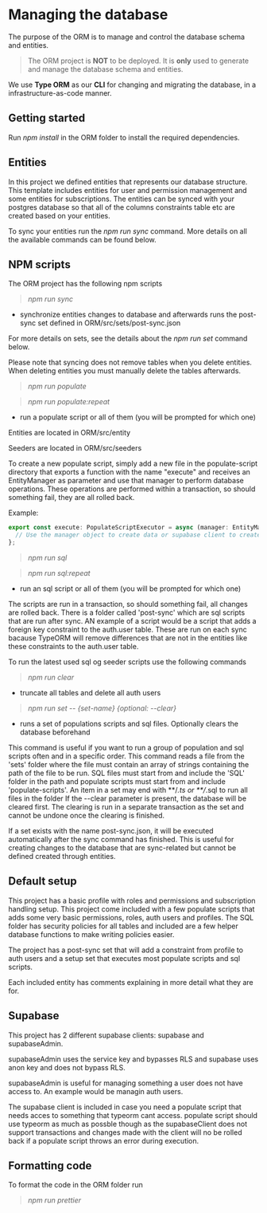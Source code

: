 # Managing the database

The purpose of the ORM is to manage and control the database schema and entities.

> The ORM project is **NOT** to be deployed. It is **only** used to generate and manage the database schema and entities.

We use **Type ORM** as our **CLI** for changing and migrating the database, in a infrastructure-as-code manner.

## Getting started

Run _npm install_ in the ORM folder to install the required dependencies.

## Entities

In this project we defined entities that represents our database structure. This template includes entities for user and permission management and some entities for subscriptions. The entities can be synced with your postgres database so that all of the columns constraints table etc are created based on your entities.

To sync your entities run the _npm run sync_ command. More details on all the available commands can be found below.

## NPM scripts

The ORM project has the following npm scripts

> _npm run sync_

- synchronize entities changes to database and afterwards runs the post-sync set defined in ORM/src/sets/post-sync.json

For more details on sets, see the details about the _npm run set_ command below.

Please note that syncing does not remove tables when you delete entities. When deleting entities you must manually delete the tables afterwards.

> _npm run populate_

> _npm run populate:repeat_

- run a populate script or all of them (you will be prompted for which one)

Entities are located in ORM/src/entity

Seeders are located in ORM/src/seeders

To create a new populate script, simply add a new file in the populate-script directory that exports a function with the name "execute" and receives an EntityManager as parameter and use that manager to perform database operations. These operations are performed within a transaction, so should something fail, they are all rolled back.

Example:

```typescript
export const execute: PopulateScriptExecutor = async (manager: EntityManager) => {
  // Use the manager object to create data or supabase client to create new auth users
};
```

> _npm run sql_

> _npm run sql:repeat_

- run an sql script or all of them (you will be prompted for which one)

The scripts are run in a transaction, so should something fail, all changes are rolled back.
There is a folder called 'post-sync' which are sql scripts that are run after sync. AN example of a script
would be a script that adds a foreign key constraint to the auth.user table. These are run on each sync
bacause TypeORM will remove differences that are not in the entities like these constraints to the auth.user table.

To run the latest used sql og seeder scripts use the following commands

> _npm run clear_

- truncate all tables and delete all auth users

> _npm run set -- {set-name} {optional: --clear}_

- runs a set of populations scripts and sql files. Optionally clears the database beforehand

This command is useful if you want to run a group of population and sql scripts often and in a specific order.
This command reads a file from the 'sets' folder where the file must contain an array of strings containing the path
of the file to be run. SQL files must start from and include the 'SQL' folder in the path and populate scripts must start from and include 'populate-scripts'. An item in a set may end with **/*.ts or **/*.sql to run all files in the folder
If the --clear parameter is present, the database will be cleared first. The clearing is run in a separate transaction as the set
and cannot be undone once the clearing is finished.

If a set exists with the name post-sync.json, it will be executed automatically after the sync command has finished. This is useful for creating changes to the database that are sync-related but cannot be defined created through entities.

## Default setup

This project has a basic profile with roles and permissions and subscription handling setup. This project come included with a few populate scripts that adds some very basic permissions, roles, auth users and profiles. The SQL folder has security policies for all tables and included are a few helper database functions to make writing policies easier.

The project has a post-sync set that will add a constraint from profile to auth users and a setup set that executes most populate scripts and sql scripts.

Each included entity has comments explaining in more detail what they are for.

## Supabase

This project has 2 different supabase clients: supabase and supabaseAdmin.

supabaseAdmin uses the service key and bypasses RLS and supabase uses anon key and does not bypass RLS.

supabaseAdmin is useful for managing something a user does not have access to. An example would be managin auth users.

The supabase client is included in case you need a populate script that needs acces to something that typeorm cant access. populate script should use typeorm as much as possble though as the supabaseClient does not support transactions and changes made with the client will no be rolled back if a populate script throws an error during execution.

## Formatting code

To format the code in the ORM folder run 

>*npm run prettier*